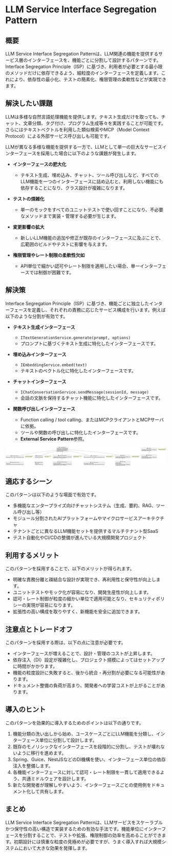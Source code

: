 # LLM Service Interface Segregation Pattern

## 概要

LLM Service Interface Segregation Patternは、LLM関連の機能を提供するサービス層のインターフェースを、機能ごとに分割して設計するパターンです。Interface Segregation Principle（ISP）に基づき、利用者が必要とする最小限のメソッドだけに依存できるよう、細粒度のインターフェースを定義します。これにより、依存性の最小化、テストの簡素化、権限管理の柔軟性などが実現できます。

## 解決したい課題

LLMは多様な自然言語処理機能を提供します。テキスト生成だけを取っても、チャット、文章分類、タグ付け、プログラム生成等々を実践することが可能です。さらにはテキストベクトルを利用した類似検索やMCP（Model Context Protocol）による外部サービス呼び出しも可能です。

LLMが異なる多様な機能を提供する一方で、LLMとして単一の巨大なサービスインターフェースを採用した場合に以下のような課題が発生します。

- **インターフェースの肥大化**
  - テキスト生成、埋め込み、チャット、ツール呼び出しなど、すべてのLLM機能を一つのインターフェースに詰め込むと、利用しない機能にも依存することになり、クラス設計が複雑になります。

- **テストの煩雑化**
  - 単一のモックをすべてのユニットテストで使い回すことになり、不必要なメソッドまで実装・管理する必要が生じます。

- **変更影響の拡大**
  - 新しいLLM機能の追加や修正が既存のインターフェースに及ぶことで、広範囲のビルドやテストに影響を与えます。

- **権限管理やレート制限の柔軟性欠如**
  - API単位で細かい認可やレート制限を適用したい場合、単一インターフェースでは制御が困難です。

## 解決策

Interface Segregation Principle（ISP）に基づき、機能ごとに独立したインターフェースを定義し、それぞれの責務に応じたサービス構成を行います。例えば以下のような分割が有効です。

- **テキスト生成インターフェース**
  - `ITextGenerationService.generate(prompt, options)`
  - プロンプトに基づくテキスト生成に特化したインターフェースです。

- **埋め込みインターフェース**
  - `IEmbeddingService.embed(text)`
  - テキストのベクトル化に特化したインターフェースです。

- **チャットインターフェース**
  - `IChatConversationService.sendMessage(sessionId, message)`
  - 会話の文脈を保持するチャット機能に特化したインターフェースです。

- **関数呼び出しインターフェース**
  - Function calling / tool calling、またはMCPクライアントとMCPサーバに依拠。
  - ツールや関数の呼び出しに特化したインターフェースです。
  - **External Service Pattern**参照。

![img](uml/images/llm_service_interface_segregation_pattern.png)

## 適応するシーン

このパターンは以下のような場面で有効です。

- 多機能なエンタープライズ向けチャットシステム（生成、要約、RAG、ツール呼び出し等）
- モジュール分割されたAIプラットフォームやマイクロサービスアーキテクチャ
- テナントごとに異なるLLM機能セットを提供するマルチテナント型SaaS
- テスト自動化やCI/CDの整備が進んでいる大規模開発プロジェクト

## 利用するメリット

このパターンを採用することで、以下のメリットが得られます。

- 明確な責務分離と疎結合な設計が実現でき、再利用性と保守性が向上します。
- ユニットテストやモック化が容易になり、開発生産性が向上します。
- 認可・レート制御が粒度の細かい単位で適用可能となり、セキュリティポリシーの実現が容易になります。
- 拡張性の高い構成を取りやすく、新機能を安全に追加できます。

## 注意点とトレードオフ

このパターンを採用する際は、以下の点に注意が必要です。

- インターフェースが増えることで、設計・管理のコストが上昇します。
- 依存注入（DI）設定が複雑化し、プロジェクト規模によってはセットアップに時間がかかります。
- 機能の粒度設計に失敗すると、後から統合・再分割が必要になる可能性があります。
- ドキュメント整備の負荷が高まり、開発者への学習コストが上がることがあります。

## 導入のヒント

このパターンを効果的に導入するためのポイントは以下の通りです。

1. 機能分類の洗い出しから始め、ユースケースごとにLLM機能を分類し、インターフェース単位に分割して設計します。
2. 既存のモノリシックなインターフェースを段階的に分割し、テストが壊れないように移行を進めます。
3. Spring、Guice、NestJSなどのDI機構を使い、インターフェース単位の依存注入を整備します。
4. 各機能インターフェースに対して認可・レート制限を一貫して適用できるよう、共通ミドルウェアを設計します。
5. 新たな開発者が理解しやすいよう、インターフェースごとの使用例をドキュメント化して共有します。

## まとめ

LLM Service Interface Segregation Patternは、LLMサービスをスケーラブルかつ保守性の高い構造で実装するための有効な手法です。機能単位にインターフェースを分割することで、テストや拡張、権限制御の効率を高めることができます。初期設計には慎重な粒度の見極めが必要ですが、うまく導入すれば大規模システムにおいて大きな効果を発揮します。
